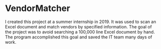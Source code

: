 # VendorMatcher
I created this project at a summer internship in 2019. It was used to scan an Excel document and match vendors by specified information. The goal of the project was to avoid searching a 100,000 line Excel document by hand. The program accomplished this goal and saved the IT team many days of work.
